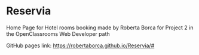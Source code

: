 # Reservia
Home Page for Hotel rooms booking made by Roberta Borca for Project 2 in the OpenClassrooms Web Developer path

GitHub pages link: https://robertaborca.github.io/Reservia/#
